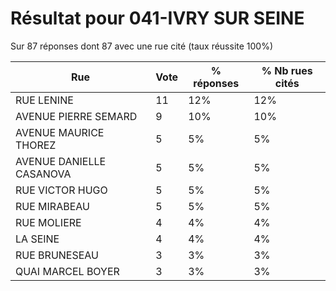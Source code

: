 # Résultat pour 041-IVRY SUR SEINE

Sur 87 réponses dont 87 avec une rue cité (taux réussite 100%)

| Rue | Vote | % réponses | % Nb rues cités|
|-----|------|------------|----------------|
| RUE LENINE | 11 | 12% | 12%|
| AVENUE PIERRE SEMARD | 9 | 10% | 10%|
| AVENUE MAURICE THOREZ | 5 | 5% | 5%|
| AVENUE DANIELLE CASANOVA | 5 | 5% | 5%|
| RUE VICTOR HUGO | 5 | 5% | 5%|
| RUE MIRABEAU | 5 | 5% | 5%|
| RUE MOLIERE | 4 | 4% | 4%|
| LA SEINE | 4 | 4% | 4%|
| RUE BRUNESEAU | 3 | 3% | 3%|
| QUAI MARCEL BOYER | 3 | 3% | 3%|
